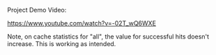 Project Demo Video:

 https://www.youtube.com/watch?v=-02T_wQ6WXE


Note, on cache statistics for "all", the value for successful hits doesn't increase. This is working as intended.
